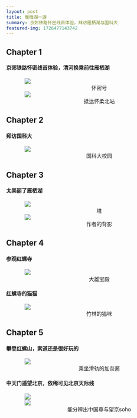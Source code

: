 ```yaml
---
layout: post
title: 雁栖湖一游
summary: 京郊铁路怀密线首体验，拜访雁栖湖与国科大
featured-img: 1726477143742
---
```


## Chapter 1

#### 京郊铁路怀密线首体验，清河换乘前往雁栖湖

<img src="https://github.com/Limerances/blog/raw/master/assets/img/content/tour/20240916_102736.jpg" style="max-width:80%;display: block;margin:auto">

<center>怀密号</center>

<img src="https://github.com/Limerances/blog/raw/master/assets/img/content/tour/20240916_102646.jpg" style="max-width:80%;display: block;margin:auto">

<center>抵达怀柔北站</center>



## Chapter 2

#### 拜访国科大

<img src="https://github.com/Limerances/blog/raw/master/assets/img/content/tour/20240916_104758.jpg" style="max-width:80%;display: block;margin:auto">

<center>国科大校园</center>



## Chapter 3

#### 太美丽了雁栖湖

<img src="https://github.com/Limerances/blog/raw/master/assets/img/content/tour/20240916_125743.jpg" style="max-width:80%;display: block;margin:auto">

<center>塔</center>

<img src="https://github.com/Limerances/blog/raw/master/assets/img/content/tour/1726477143742.jpg" style="max-width:80%;display: block;margin:auto">

<center>作者的背影</center>



## Chapter 4

#### 参观红螺寺

<img src="https://github.com/Limerances/blog/raw/master/assets/img/content/tour/20240916_152138.jpg" style="max-width:80%;display: block;margin:auto">

<center>大雄宝殿</center>

#### 红螺寺的猫猫

<img src="https://github.com/Limerances/blog/raw/master/assets/img/content/tour/20240916_150953.jpg" style="max-width:80%;display: block;margin:auto">

<center>竹林的猫咪</center>



## Chapter 5

#### 攀登红螺山，索道还是很好玩的

<img src="https://github.com/Limerances/blog/raw/master/assets/img/content/tour/20240916_161548.jpg" style="max-width:80%;display: block;margin:auto">

<center>乘坐滑轨的加奈酱</center>

#### 中天门遥望北京，依稀可见北京天际线

<img src="https://github.com/Limerances/blog/raw/master/assets/img/content/tour/20240916_164924.jpg" style="max-width:80%;display: block;margin:auto">

<img src="https://github.com/Limerances/blog/raw/master/assets/img/content/tour/20240916_164839.jpg" style="max-width:80%;display: block;margin:auto">

<center>能分辨出中国尊与望京soho</center>
